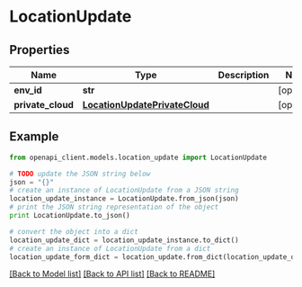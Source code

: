 # LocationUpdate


## Properties
Name | Type | Description | Notes
------------ | ------------- | ------------- | -------------
**env_id** | **str** |  | [optional] 
**private_cloud** | [**LocationUpdatePrivateCloud**](LocationUpdatePrivateCloud.md) |  | [optional] 

## Example

```python
from openapi_client.models.location_update import LocationUpdate

# TODO update the JSON string below
json = "{}"
# create an instance of LocationUpdate from a JSON string
location_update_instance = LocationUpdate.from_json(json)
# print the JSON string representation of the object
print LocationUpdate.to_json()

# convert the object into a dict
location_update_dict = location_update_instance.to_dict()
# create an instance of LocationUpdate from a dict
location_update_form_dict = location_update.from_dict(location_update_dict)
```
[[Back to Model list]](../README.md#documentation-for-models) [[Back to API list]](../README.md#documentation-for-api-endpoints) [[Back to README]](../README.md)


